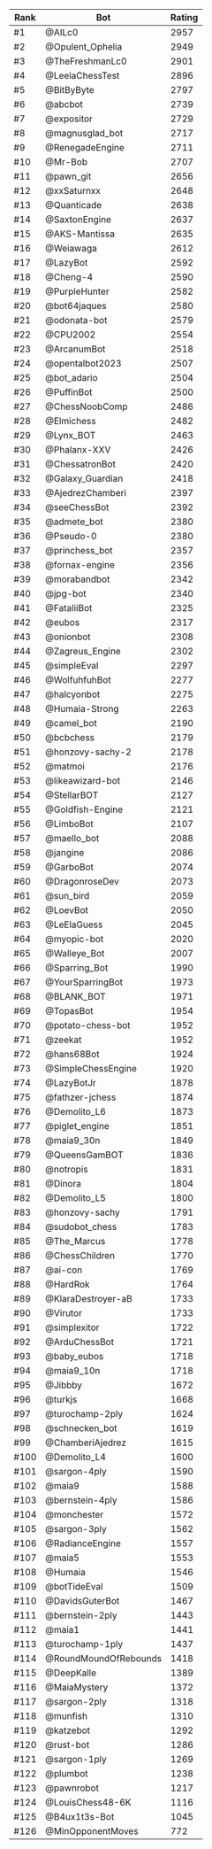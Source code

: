 Rank|Bot|Rating
---|---|---
#1|@AILc0|2957
#2|@Opulent_Ophelia|2949
#3|@TheFreshmanLc0|2901
#4|@LeelaChessTest|2896
#5|@BitByByte|2797
#6|@abcbot|2739
#7|@expositor|2729
#8|@magnusglad_bot|2717
#9|@RenegadeEngine|2711
#10|@Mr-Bob|2707
#11|@pawn_git|2656
#12|@xxSaturnxx|2648
#13|@Quanticade|2638
#14|@SaxtonEngine|2637
#15|@AKS-Mantissa|2635
#16|@Weiawaga|2612
#17|@LazyBot|2592
#18|@Cheng-4|2590
#19|@PurpleHunter|2582
#20|@bot64jaques|2580
#21|@odonata-bot|2579
#22|@CPU2002|2554
#23|@ArcanumBot|2518
#24|@opentalbot2023|2507
#25|@bot_adario|2504
#26|@PuffinBot|2500
#27|@ChessNoobComp|2486
#28|@Elmichess|2482
#29|@Lynx_BOT|2463
#30|@Phalanx-XXV|2426
#31|@ChessatronBot|2420
#32|@Galaxy_Guardian|2418
#33|@AjedrezChamberi|2397
#34|@seeChessBot|2392
#35|@admete_bot|2380
#36|@Pseudo-0|2380
#37|@princhess_bot|2357
#38|@fornax-engine|2356
#39|@morabandbot|2342
#40|@jpg-bot|2340
#41|@FataliiBot|2325
#42|@eubos|2317
#43|@onionbot|2308
#44|@Zagreus_Engine|2302
#45|@simpleEval|2297
#46|@WolfuhfuhBot|2277
#47|@halcyonbot|2275
#48|@Humaia-Strong|2263
#49|@camel_bot|2190
#50|@bcbchess|2179
#51|@honzovy-sachy-2|2178
#52|@matmoi|2176
#53|@likeawizard-bot|2146
#54|@StellarBOT|2127
#55|@Goldfish-Engine|2121
#56|@LimboBot|2107
#57|@maello_bot|2088
#58|@jangine|2086
#59|@GarboBot|2074
#60|@DragonroseDev|2073
#61|@sun_bird|2059
#62|@LoevBot|2050
#63|@LeElaGuess|2045
#64|@myopic-bot|2020
#65|@Walleye_Bot|2007
#66|@Sparring_Bot|1990
#67|@YourSparringBot|1973
#68|@BLANK_BOT|1971
#69|@TopasBot|1954
#70|@potato-chess-bot|1952
#71|@zeekat|1952
#72|@hans68Bot|1924
#73|@SimpleChessEngine|1920
#74|@LazyBotJr|1878
#75|@fathzer-jchess|1874
#76|@Demolito_L6|1873
#77|@piglet_engine|1851
#78|@maia9_30n|1849
#79|@QueensGamBOT|1836
#80|@notropis|1831
#81|@Dinora|1804
#82|@Demolito_L5|1800
#83|@honzovy-sachy|1791
#84|@sudobot_chess|1783
#85|@The_Marcus|1778
#86|@ChessChildren|1770
#87|@ai-con|1769
#88|@HardRok|1764
#89|@KlaraDestroyer-aB|1733
#90|@Virutor|1733
#91|@simplexitor|1722
#92|@ArduChessBot|1721
#93|@baby_eubos|1718
#94|@maia9_10n|1718
#95|@Jibbby|1672
#96|@turkjs|1668
#97|@turochamp-2ply|1624
#98|@schnecken_bot|1619
#99|@ChamberiAjedrez|1615
#100|@Demolito_L4|1600
#101|@sargon-4ply|1590
#102|@maia9|1588
#103|@bernstein-4ply|1586
#104|@monchester|1572
#105|@sargon-3ply|1562
#106|@RadianceEngine|1557
#107|@maia5|1553
#108|@Humaia|1546
#109|@botTideEval|1509
#110|@DavidsGuterBot|1467
#111|@bernstein-2ply|1443
#112|@maia1|1441
#113|@turochamp-1ply|1437
#114|@RoundMoundOfRebounds|1418
#115|@DeepKalle|1389
#116|@MaiaMystery|1372
#117|@sargon-2ply|1318
#118|@munfish|1310
#119|@katzebot|1292
#120|@rust-bot|1286
#121|@sargon-1ply|1269
#122|@plumbot|1238
#123|@pawnrobot|1217
#124|@LouisChess48-6K|1116
#125|@B4ux1t3s-Bot|1045
#126|@MinOpponentMoves|772
